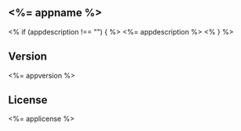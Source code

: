 ## <%= appname %>
<% if (appdescription !== "") { %>
<%= appdescription %>
<% } %>

## Version
<%= appversion %>

## License
<%= applicense %>

